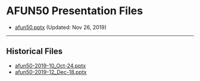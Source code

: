 <!--
This is a machine generated file,
and should not be edited,
as it will be overwritten with future updates.

If you have questions around this process
please contact Scott Cate
-->

# AFUN50 Presentation Files

- [afun50.pptx](https://globaleventcdn.blob.core.windows.net/assets/afun/afun50/afun50.pptx) (Updated: Nov 26, 2019)
---
## Historical Files
- [afun50-2019-10_Oct-24.pptx](https://globaleventcdn.blob.core.windows.net/assets/afun/afun50/afun50-2019-10_Oct-24.pptx)
- [afun50-2019-12_Dec-18.pptx](https://globaleventcdn.blob.core.windows.net/assets/afun/afun50/afun50-2019-12_Dec-18.pptx)


